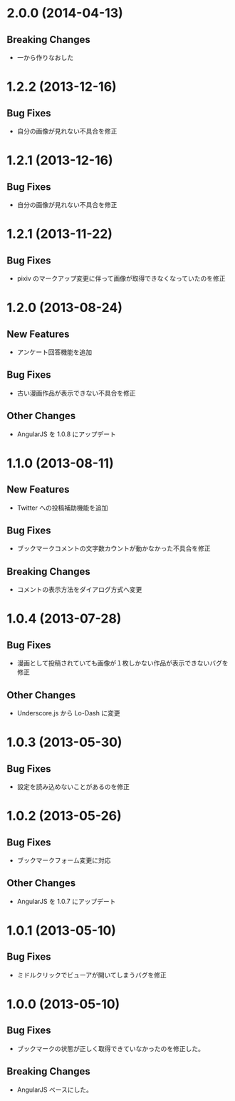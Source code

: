 2.0.0 (2014-04-13)
==========================
## Breaking Changes
* 一から作りなおした

1.2.2 (2013-12-16)
==========================
## Bug Fixes
* 自分の画像が見れない不具合を修正

1.2.1 (2013-12-16)
==========================
## Bug Fixes
* 自分の画像が見れない不具合を修正

1.2.1 (2013-11-22)
==========================
## Bug Fixes
* pixiv のマークアップ変更に伴って画像が取得できなくなっていたのを修正

1.2.0 (2013-08-24)
==========================
## New Features
* アンケート回答機能を追加

## Bug Fixes
* 古い漫画作品が表示できない不具合を修正

## Other Changes
* AngularJS を 1.0.8 にアップデート

1.1.0 (2013-08-11)
==========================
## New Features
* Twitter への投稿補助機能を追加

## Bug Fixes
* ブックマークコメントの文字数カウントが動かなかった不具合を修正

## Breaking Changes
* コメントの表示方法をダイアログ方式へ変更

1.0.4 (2013-07-28)
==========================
## Bug Fixes
* 漫画として投稿されていても画像が１枚しかない作品が表示できないバグを修正

## Other Changes
* Underscore.js から Lo-Dash に変更

1.0.3 (2013-05-30)
==========================
## Bug Fixes
* 設定を読み込めないことがあるのを修正

1.0.2 (2013-05-26)
==========================
## Bug Fixes
* ブックマークフォーム変更に対応

## Other Changes
* AngularJS を 1.0.7 にアップデート

1.0.1 (2013-05-10)
==========================
## Bug Fixes
* ミドルクリックでビューアが開いてしまうバグを修正

1.0.0 (2013-05-10)
==========================
## Bug Fixes
* ブックマークの状態が正しく取得できていなかったのを修正した。

## Breaking Changes
* AngularJS ベースにした。
